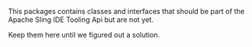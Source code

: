 This packages contains classes and interfaces that should be part of the
Apache Sling IDE Tooling Api but are not yet.

Keep them here until we figured out a solution.